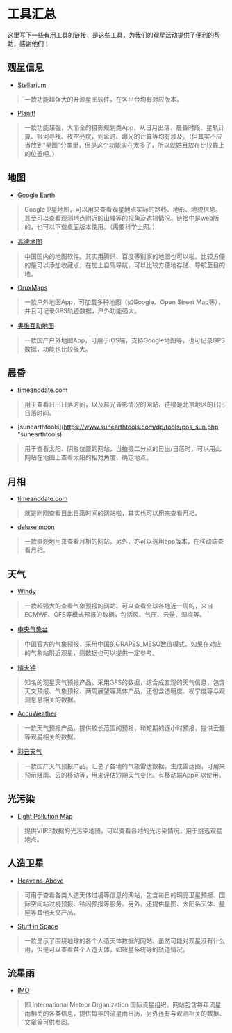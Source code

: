 # 工具汇总

  这里写下一些有用工具的链接，是这些工具，为我们的观星活动提供了便利的帮助，感谢他们！

## 观星信息

- [Stellarium](https://stellarium.org/ "Stellarium")
> 一款功能超强大的开源星图软件，在各平台均有对应版本。

- [Planit!](https://play.google.com/store/apps/details?id=com.yingwen.photographertoolspro&hl=en_US "Planit!")
> 一款功能超强，大而全的摄影规划类App，从日月出落、晨昏时段、星轨计算、银河寻找、夜空亮度，到延时、曝光的计算等均有涉及。（但其实不应当放到“星图”分类里，但是这个功能实在太多了，所以就姑且放在比较靠上的位置吧。）

## 地图

- [Google Earth](https://www.google.com/earth/ "Google Earth")
> Google卫星地图，可以用来查看观星地点实际的路线、地形、地貌信息。甚至可以查看观测地点附近的山峰等的视角及遮挡情况。链接中是web版的，也可以下载桌面版本使用。（需要科学上网。）

- [高德地图](https://www.amap.com/ "高德地图")
> 中国国内的地图软件。其实用腾讯、百度等别家的地图也可以啦。比较方便的是可以添加收藏点，在加上自驾导航，可以比较方便地存储、导航至目的地。

- [OruxMaps](http://www.oruxmaps.com/cs/en/ "OruxMaps")
> 一款户外地图App，可加载多种地图（如Google、Open Street Map等），并且可记录GPS轨迹数据，户外功能强大。

- [奥维互动地图](https://itunes.apple.com/cn/app/%E5%A5%A5%E7%BB%B4%E4%BA%92%E5%8A%A8%E5%9C%B0%E5%9B%BE%E6%B5%8F%E8%A7%88%E5%99%A8/id505884327?mt=8 "奥维互动地图")
> 一款国产户外地图App，可用于iOS端，支持Google地图等，也可记录GPS数据，功能也比较强大。

## 晨昏

- [timeanddate.com](https://www.timeanddate.com/sun/china/beijing "timeanddate.com")
> 用于查看日出日落时间，以及晨光昏影情况的网站，链接是北京地区的日出日落时间。

- [sunearthtools](https://www.sunearthtools.com/dp/tools/pos_sun.php "sunearthtools)
> 用于查看太阳、阴影位置的网站，当拍摄二分点的日出/日落时，可以用此网站在地图上查看太阳的相对角度，确定地点。

## 月相

- [timeanddate.com](https://www.timeanddate.com/moon/phases/china/beijing "timeanddate.com")
> 就是刚刚查看日出日落时间的网站啦，其实也可以用来查看月相。

- [deluxe moon](http://www.deluxemoon.com/ "deluxe moon")
> 一款直观地用来查看月相的网站。另外，亦可以选用app版本，在移动端查看月相。

## 天气

- [Windy](https://www.windy.com/39.906/116.391?clouds,38.939,116.391,7,i:pressure "Windy")
> 一款超强大的查看气象预报的网站。可以查看全球各地近一周的，来自ECMWF、GFS等模式预报的数据，包括风、气压、云量、湿度等。

- [中央气象台](http://www.nmc.cn/publish/station/hour/beijing.html "中央气象台")
> 中国官方的气象预报，采用中国的GRAPES_MESO数值模式。如果在对应的气象站附近观星，则数据也可以提供一定参考。

- [晴天钟](http://www.7timer.info/index.php?product=astro&lon=116.40739630000007&lat=39.90419989999999&lang=zh-CN&tzshift=0 "晴天钟")
> 知名的观星天气预报产品，采用GFS的数据，综合成直观的天气信息，包含天文预报、气象预报、两周展望等具体产品，还包含透明度、视宁度等与观测息息相关的数据。

- [AccuWeather](https://www.accuweather.com/en/cn/beijing/101924/weather-forecast/101924 "AccuWeather")
> 一款天气预报产品。提供较长范围的预报，和短期的逐小时预报，提供云量等观星相关的数据。

- [彩云天气](http://caiyunapp.com/ "彩云天气")
> 一款国产天气预报产品。汇总了各地的气象雷达数据，生成雷达图，可用来预示降雨、云的移动等，用来评估短期天气变化。有移动端App可以使用。

## 光污染

- [Light Pollution Map](https://www.lightpollutionmap.info/#zoom=9&lat=4852102&lon=12958387&layers=0BTFFFFFFFF "Light Pollution Map")
> 提供VIIRS数据的光污染地图，可以查看各地的光污染情况，用于挑选观星地点。

## 人造卫星

- [Heavens-Above](https://www.heavens-above.com/main.aspx?lat=39.929&lng=116.388&loc=%E5%8C%97%E4%BA%AC&alt=52&tz=ChST "Heavens-Above")
> 可用于查看各类人造天体过境等信息的网站，包含每日的明亮卫星预报、国际空间站过境预报、铱闪预报等服务。另外，还提供星图、太阳系天体、星座等其他天文产品。

- [Stuff in Space](http://stuffin.space/ "Stuff in Space")
> 一款显示了围绕地球的各个人造天体数据的网站。虽然可能对观星没有什么用，但是可以查看各个人造天体，如铱星系统等的轨道情况。

## 流星雨

- [IMO](https://www.imo.net/resources/calendar/ "IMO")
> 即 International Meteor Organization 国际流星组织。网站包含每年流星雨相关的各类信息，提供每年的流星雨日历，另外还有与观测相关的数据、文章等可供参阅。